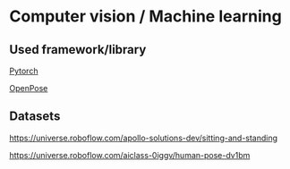 # Computer vision / Machine learning

## Used framework/library
[Pytorch](https://pytorch.org/)

[OpenPose](https://github.com/CMU-Perceptual-Computing-Lab/openpose)

## Datasets
https://universe.roboflow.com/apollo-solutions-dev/sitting-and-standing

https://universe.roboflow.com/aiclass-0iggv/human-pose-dv1bm
